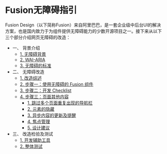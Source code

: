 # Fusion无障碍指引

Fusion Design（以下简称Fusion）来自阿里巴巴，是一套企业级中后台UI的解决方案，也是国内致力于为组件提供无障碍能力的少数开源项目之一。接下来从以下三个部分介绍网页无障碍的改造：

* 一、 背景介绍
  * [1. 无障碍背景](yi-bei-jing-jie-shao/basics.md)
  * [2. WAI-ARIA](yi-bei-jing-jie-shao/wai-aria.md)
  * [3. 无障碍的标准](yi-bei-jing-jie-shao/rules.md)
* 二、 无障碍改造
  * [1. 改造综述](er-wu-zhang-ai-gai-zao/intro.md)
  * [2. 步骤一：使用无障碍的 Fusion 组件](er-wu-zhang-ai-gai-zao/component-usage.md)
  * [3. 步骤二：开发 Checklist](er-wu-zhang-ai-gai-zao/checklist.md)
  * [4. 步骤三：页面其他内容](https://github.com/nianxiongdi/forbook/tree/507b98a01c77ffe354b6591b7f6c9b8f18f6854c/site/zh-cn/a11y/part2/content-creation.md)
    * [1. 跳过多个页面重复出现的导航栏](er-wu-zhang-ai-gai-zao/4.-bu-zhou-san-ye-mian-qi-ta-nei-rong/page1.md)
    * [2. 元素的隐藏](er-wu-zhang-ai-gai-zao/4.-bu-zhou-san-ye-mian-qi-ta-nei-rong/page2.md)
    * [3. 异步内容的更新及提醒](er-wu-zhang-ai-gai-zao/4.-bu-zhou-san-ye-mian-qi-ta-nei-rong/page3.md)
    * [4. 焦点管理](er-wu-zhang-ai-gai-zao/4.-bu-zhou-san-ye-mian-qi-ta-nei-rong/page4.md)
    * [5. 设计建议](er-wu-zhang-ai-gai-zao/4.-bu-zhou-san-ye-mian-qi-ta-nei-rong/page5.md)
* 三、 改造检验及测试
  * [1. 开发辅助工具](san-gai-zao-jian-yan-ji-ce-shi/develop.md)
  * [2. 整体测试](san-gai-zao-jian-yan-ji-ce-shi/testing.md)

